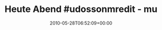 ---
retweeted: false
source: <a href="http://www.myplume.com/" rel="nofollow">Plume for Android</a>
entities:
  hashtags:
  - text: udossonmredit
    indices:
    - '12'
    - '26'
  symbols: []
  user_mentions: []
  urls: []
display_text_range:
- '0'
- '35'
favorite_count: '0'
id_str: '14889846185'
truncated: false
retweet_count: '0'
id: '14889846185'
created_at: Fri May 28 06:52:09 +0000 2010
favorited: false
full_text: 'Heute Abend #udossonmredit - muhar.'
lang: de
tags:
- udossonmredit
- pesos:twitter
date: '2010-05-28T06:52:09+00:00'
src: https://twitter.com/bascht/status/14889846185
original_url: https://twitter.com/bascht/status/14889846185
type: twitter_tweet
text: 'Heute Abend #udossonmredit - muhar.'
title: 'Heute Abend #udossonmredit - mu'

---